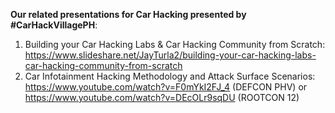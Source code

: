 **Our related presentations for Car Hacking presented by #CarHackVillagePH**:
1. Building your Car Hacking Labs & Car Hacking Community from Scratch: https://www.slideshare.net/JayTurla2/building-your-car-hacking-labs-car-hacking-community-from-scratch
2. Car Infotainment Hacking Methodology and Attack Surface Scenarios:  https://www.youtube.com/watch?v=F0mYkI2FJ_4 (DEFCON PHV) or https://www.youtube.com/watch?v=DEcOLr9sqDU (ROOTCON 12)

